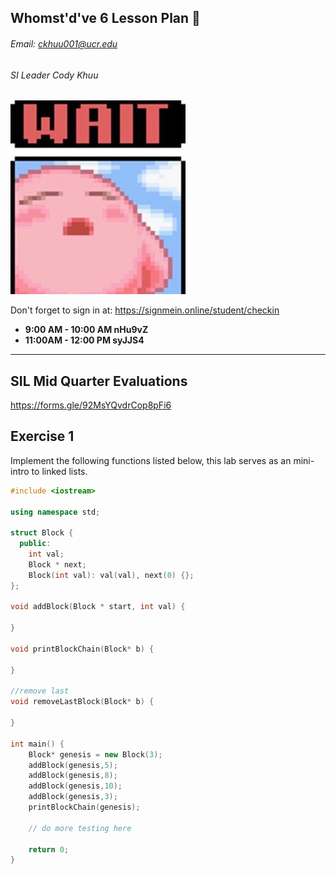 ## Whomst'd've 6 Lesson Plan :thinking:
###### Email: ckhuu001@ucr.edu
###### SI Leader Cody Khuu

![alt text](https://github.com/codyiskhuu/CS-12-SI-Winter-2020/blob/master/images/wait.jpg "Logo Title Text 1")

Don't forget to sign in at: https://signmein.online/student/checkin
* **9:00 AM - 10:00 AM nHu9vZ**
* **11:00AM - 12:00 PM syJJS4**

---

## SIL Mid Quarter Evaluations
https://forms.gle/92MsYQvdrCop8pFi6

Exercise 1
---
Implement the following functions listed below, this lab serves as an mini-intro to linked lists.

```c++
#include <iostream>

using namespace std;

struct Block {
  public:
    int val;
    Block * next;
    Block(int val): val(val), next(0) {};
};

void addBlock(Block * start, int val) {
    
}

void printBlockChain(Block* b) {
    
}

//remove last
void removeLastBlock(Block* b) {
    
}

int main() {
    Block* genesis = new Block(3);
    addBlock(genesis,5);
    addBlock(genesis,8);
    addBlock(genesis,10);
    addBlock(genesis,3);
    printBlockChain(genesis);
    
    // do more testing here
    
    return 0;
}
```

